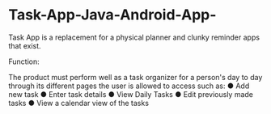 # Task-App-Java-Android-App-
Task App is a replacement for a physical planner and clunky reminder apps that exist.

Function:

The product must perform well as a task organizer for a person's day to day through its different
pages the user is allowed to access such as:
● Add new task
● Enter task details
● View Daily Tasks
● Edit previously made tasks
● View a calendar view of the tasks
